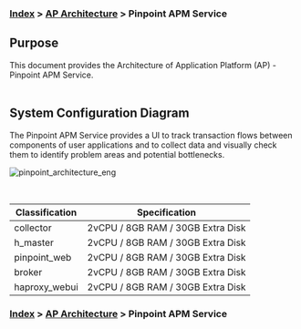 ### [Index](https://github.com/PaaS-TA/Guide-eng/blob/master/README.md) > [AP Architecture](../README.md) > Pinpoint APM Service

## Purpose
This document provides the Architecture of Application Platform (AP) - Pinpoint APM Service.
<br><br>

## System Configuration Diagram
The Pinpoint APM Service provides a UI to track transaction flows between components of user applications and to collect data and visually check them to identify problem areas and potential bottlenecks.

![pinpoint_architecture_eng](https://user-images.githubusercontent.com/104418463/165662070-99ccbf52-b8e0-4848-8fca-1cb3686c5c0b.png)


<br>

| Classification | Specification |
|-------|------|
| collector | 2vCPU / 8GB RAM / 30GB Extra Disk |
| h_master | 2vCPU / 8GB RAM / 30GB Extra Disk |
| pinpoint_web | 2vCPU / 8GB RAM / 30GB Extra Disk |
| broker | 2vCPU / 8GB RAM / 30GB Extra Disk |
| haproxy_webui | 2vCPU / 8GB RAM / 30GB Extra Disk |



### [Index](https://github.com/PaaS-TA/Guide-eng/blob/master/README.md) > [AP Architecture](../README.md) > Pinpoint APM Service
